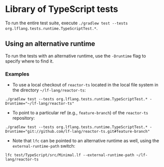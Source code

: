 # Library of TypeScript tests
To run the entire test suite, execute `./gradlew test --tests org.lflang.tests.runtime.TypeScriptTest.*`.

## Using an alternative runtime
To run the tests with an alternative runtime, use the `-Druntime` flag to specify where to find it.

### Examples
- To use a local checkout of `reactor-ts` located in the local file system in the directory `~/lf-lang/reactor-ts`:
```
./gradlew test --tests org.lflang.tests.runtime.TypeScriptTest.* -Druntime="~/lf-lang/reactor-ts"
```
- To point to a particular ref (e.g., `feature-branch`) of the `reactor-ts` repository:
```
./gradlew test --tests org.lflang.tests.runtime.TypeScriptTest.* -Druntime="git://github.com/lf-lang/reactor-ts.git#feature-branch"
```
- Note that `lfc` can be pointed to an alternative runtime as well, using the `external-runtime-path` switch:
```
lfc test/TypeScript/src/Minimal.lf --external-runtime-path ~/lf-lang/reactor-ts
```